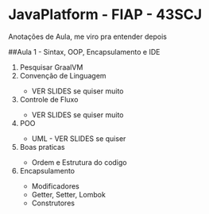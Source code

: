 # JavaPlatform - FIAP - 43SCJ
Anotações de Aula, me viro pra entender depois

##Aula 1 - Sintax, OOP, Encapsulamento e IDE
 <ol> 
    <li>Pesquisar GraalVM</li>
    <li>Convenção de Linguagem</li>
        <ul>
            <li>VER SLIDES se quiser muito</li>
        </ul>
    <li>Controle de Fluxo</li>
        <ul>
            <li>VER SLIDES se quiser muito</li>
        </ul>
    <li>POO</li>
        <ul>
            <li>UML - VER SLIDES se quiser</li>
        </ul>
    <li>Boas praticas</li>
        <ul>
            <li>Ordem e Estrutura do codigo</li>
        </ul>
    <li>Encapsulamento</li>
        <ul>
            <li>Modificadores</li>
            <li>Getter, Setter, Lombok</li>
            <li>Construtores</li>
        </ul>
 </ol>
